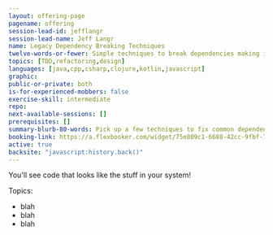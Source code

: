 ```yaml
---
layout: offering-page
pagename: offering
session-lead-id: jefflangr
session-lead-name: Jeff Langr
name: Legacy Dependency Breaking Techniques
twelve-words-or-fewer: Simple techniques to break dependencies making it hard to test
topics: [TDD,refactoring,design]
languages: [java,cpp,csharp,clojure,kotlin,javascript]
graphic:
public-or-private: both
is-for-experienced-mobbers: false
exercise-skill: intermediate
repo: 
next-available-sessions: []
prerequisites: []
summary-blurb-80-words: Pick up a few techniques to fix common dependency challenges in your code, things that make it seem impossible to write unit tests.
booking-link: https://a.flexbooker.com/widget/75e809c1-6688-42cc-9fbf-77b001c15991?serviceIds=39115
active: true
backsite: "javascript:history.back()"
---
```

You'll see code that looks like the stuff in your system!

Topics:
* blah
* blah
* blah